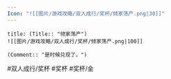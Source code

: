 ```yaml
---
Icon: "![[图片/游戏攻略/双人成行/奖杯/倾家荡产.png|30]]"
---
```

```ad-common-gold-trophy
title: (Title:: "倾家荡产")
![[图片/游戏攻略/双人成行/奖杯/倾家荡产.png|100]]

(Comment:: "是时候兑现了。")
```

#双人成行/奖杯 #奖杯 #奖杯/金
